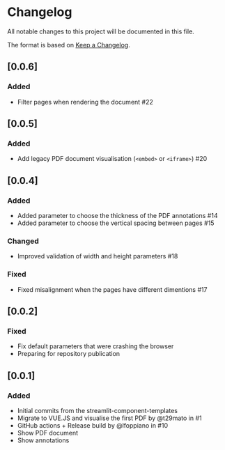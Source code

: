 # Changelog

All notable changes to this project will be documented in this file.

The format is based on [Keep a Changelog](https://keepachangelog.com/en/1.0.0/).

## [0.0.6]

### Added 
+ Filter pages when rendering the document #22 

## [0.0.5]

### Added
+ Add legacy PDF document visualisation (`<embed>` or `<iframe>`) #20


## [0.0.4]

### Added 
+ Added parameter to choose the thickness of the PDF annotations #14
+ Added parameter to choose the vertical spacing between pages #15

### Changed 
+ Improved validation of width and height parameters #18

### Fixed
+ Fixed misalignment when the pages have different dimentions #17


## [0.0.2]

### Fixed

+ Fix default parameters that were crashing the browser
+ Preparing for repository publication

## [0.0.1] 

### Added

+ Initial commits from the streamlit-component-templates
+ Migrate to VUE.JS and visualise the first PDF by @t29mato in #1
+ GitHub actions + Release build by @lfoppiano in #10
+ Show PDF document 
+ Show annotations 


